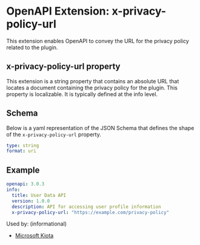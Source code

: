 # OpenAPI Extension: x-privacy-policy-url

This extension enables OpenAPI to convey the URL for the privacy policy related to the plugin.

## x-privacy-policy-url property

This extension is a string property that contains an absolute URL that locates a document containing the privacy policy for the plugin. This property is localizable. It is typically defined at the info level.

## Schema

Below is a yaml representation of the JSON Schema that defines the shape of the `x-privacy-policy-url` property.

```yaml
type: string
format: uri
```

## Example

```yaml
openapi: 3.0.3
info:
  title: User Data API
  version: 1.0.0
  description: API for accessing user profile information
  x-privacy-policy-url: "https://example.com/privacy-policy"
```

Used by: (informational)

* [Microsoft Kiota](https://aka.ms/kiota)
